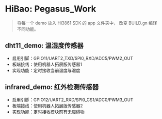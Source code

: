 # HiBao: Pegasus_Work
> 将每一个 demo 放入 Hi3861 SDK 的 app 文件夹中， 改变 BUILD.gn 编译不同功能。 

## dht11_demo: 温湿度传感器
* 启用引脚：GPIO11/UART2_TXD/SPI0_RXD/ADC5/PWM2_OUT
* 板端接线：使用机器人拓展版传感器1
* 实现功能：定时接收当前温度与湿度

## infrared_demo: 红外检测传感器
* 启用引脚：GPIO12/UART2_RXD/SPI0_CS1/ADC0/PWM3_OUT
* 板端接线：使用机器人拓展版传感器2
* 实现功能：定时接收模块前有无障碍物